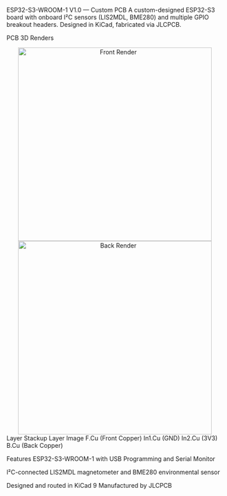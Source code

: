 ESP32-S3-WROOM-1 V1.0 — Custom PCB
A custom-designed ESP32-S3 board with onboard I²C sensors (LIS2MDL, BME280) and multiple GPIO breakout headers. Designed in KiCad, fabricated via JLCPCB.

PCB 3D Renders
<div align="center"> <img src="PCB-Projects/assets/ESP32-S3-WROOM-1%20V1.0/F.Cu%20Render.png" alt="Front Render" width="450"/> <img src="PCB-Projects/assets/ESP32-S3-WROOM-1%20V1.0/B.Cu%20Render.png" alt="Back Render" width="450"/> </div>
Layer Stackup
Layer	Image
F.Cu (Front Copper)	
In1.Cu (GND)	
In2.Cu (3V3)	
B.Cu (Back Copper)	

Features
ESP32-S3-WROOM-1 with USB Programming and Serial Monitor

I²C-connected LIS2MDL magnetometer and BME280 environmental sensor

Designed and routed in KiCad 9
Manufactured by JLCPCB

